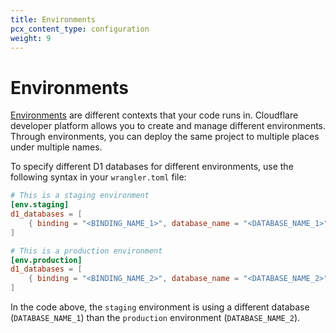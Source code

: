 ```yaml
---
title: Environments
pcx_content_type: configuration
weight: 9
---
```


# Environments

[Environments](/workers/wrangler/environments/) are different contexts that your code runs in. Cloudflare developer platform allows you to create and manage different environments. Through environments, you can deploy the same project to multiple places under multiple names.

To specify different D1 databases for different environments, use the following syntax in your `wrangler.toml` file:

```toml
# This is a staging environment
[env.staging]
d1_databases = [
    { binding = "<BINDING_NAME_1>", database_name = "<DATABASE_NAME_1>", database_id = "<UUID1>" },
]

# This is a production environment
[env.production]
d1_databases = [
    { binding = "<BINDING_NAME_2>", database_name = "<DATABASE_NAME_2>", database_id = "<UUID2>" },
]
```

In the code above, the `staging` environment is using a different database (`DATABASE_NAME_1`) than the `production` environment (`DATABASE_NAME_2`).